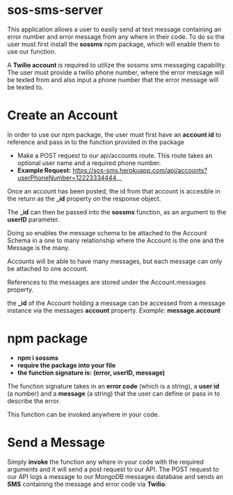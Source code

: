 # sos-sms-server

This application allows a user to easily send at text message containing  an error number and error message from any where in their code.  To do so the user must first install the __sossms__ npm package, which will enable them to use our function.

A __Twilio account__ is required to utilize the sossms  sms messaging capability.  The user must provide a twilio phone number, where the error message will be texted from and also input a phone number that the error message will be texted to.


# Create an Account

In order to use our npm package, the user must first have an __account id__ to reference and pass in to the function provided in the package 

- Make a POST request to our api/accounts route.  This route takes an optional user name and a required phone number.
- __Example Request:__    https://sos-sms.herokuapp.com/api/accounts?userPhoneNumber=12223334444__

Once an account has been posted, the id from that account is accesible in the return as the __\_id__ property on the response object.

The __\_id__ can then be passed into the __sossms__ function, as an argument to the __userID__ parameter.

Doing so enables the message schema to be attached to the Account Schema in a one to many relationship where the Account is the one and the Message is the many.

Accounts will be able to have many messages, but each message can only be attached to one account.

References to the messages are stored under the Account.messages property.

the __\_id__ of the Account holding a message can be accessed from a message instance via the messages __account__ property.  _Example:_ __message.account__
# npm package
- __npm i sossms__
- __require the package into your file__
-  __the function signature is: (error, userID, message)__ 

The function signature takes in an __error code__ (which is a string), a __user id__ (a number) and a __message__ (a string) that the user can define or pass in to describe the error.

This function can be invoked anywhere in your code.


# Send a Message
Simply __invoke__ the function any where in your code with the required arguments and it will send a post request to our API.  The POST request to our API logs a message to our MongoDB messages database and sends an __SMS__ containing the message and error code via __Twilio__. 


